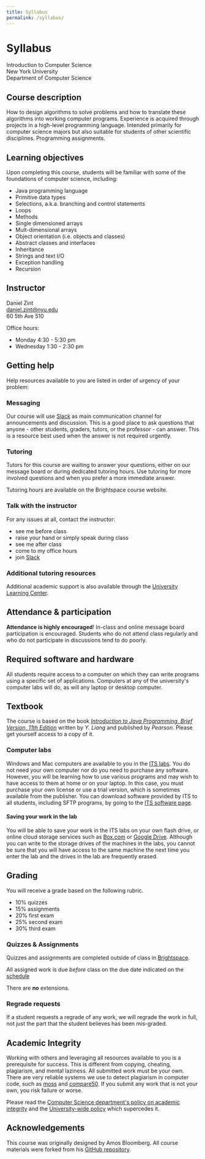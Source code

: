 ```yaml
---
title: Syllabus
permalink: /syllabus/
---
```


# Syllabus

Introduction to Computer Science  
New York University  
Department of Computer Science

## Course description

How to design algorithms to solve problems and how to translate these algorithms into working computer programs. Experience is acquired through projects in a high-level programming language. Intended primarily for computer science majors but also suitable for students of other scientific disciplines. Programming assignments.

## Learning objectives

Upon completing this course, students will be familiar with some of the foundations of computer science, including:

- Java programming language
- Primitive data types
- Selections, a.k.a. branching and control statements
- Loops
- Methods
- Single dimensioned arrays
- Mult-dimensional arrays
- Object orientation (i.e. objects and classes)
- Abstract classes and interfaces
- Inheritance
- Strings and text I/O
- Exception handling
- Recursion

## Instructor

Daniel Zint  
daniel.zint@nyu.edu  
60 5th Ave 510

Office hours:

- Monday 4:30 - 5:30 pm
- Wednesday 1:30 - 2:30 pm

## Getting help

Help resources available to you are listed in order of urgency of your problem:

### Messaging

Our course will use [Slack](https://join.slack.com/t/slack-kdo7419/shared_invite/zt-224l15503-ehLiu4Hxt2rd74RoskKh2A) as main communication channel for announcements and discussion. This is a good place to ask questions that anyone - other students, graders, tutors, or the professor - can answer. This is a resource best used when the answer is not required urgently.

### Tutoring

Tutors for this course are waiting to answer your questions, either on our message board or during dedicated tutoring hours. Use tutoring for more involved questions and when you prefer a more immediate answer.

Tutoring hours are available on the Brightspace course website.

### Talk with the instructor

For any issues at all, contact the instructor:

- see me before class
- raise your hand or simply speak during class
- see me after class
- come to my office hours
- join [Slack](https://join.slack.com/t/slack-kdo7419/shared_invite/zt-224l15503-ehLiu4Hxt2rd74RoskKh2A)

### Additional tutoring resources

Additional academic support is also available through the [University Learning Center](http://www.nyu.edu/ulc).

## Attendance & participation

**Attendance is highly encouraged**! In-class and online message board participation is encouraged. Students who do not attend class regularly and who do not participate in discussions tend to do poorly.

## Required software and hardware

All students require access to a computer on which they can write programs using a specific set of applications. Computers at any of the university's computer labs will do, as will any laptop or desktop computer.

## Textbook

The course is based on the book [_Introduction to Java Programming, Brief Version, 11th Edition_](https://www.pearson.com/en-us/subject-catalog/p/introduction-to-java-programming-brief-version/P200000003486/9780137504374) written by _Y. Liang_ and published by _Pearson_. Please get yourself access to a copy of it.

### Computer labs

Windows and Mac computers are available to you in the [ITS labs](http://www.nyu.edu/its/labs/). You do not need your own computer nor do you need to purchase any software. However, you will be learning how to use various programs and may wish to have access to them at home or on your laptop. In this case, you must purchase your own license or use a trial version, which is sometimes available from the publisher. You can download software provided by ITS to all students, including SFTP programs, by going to the [ITS software page](https://www.nyu.edu/its/software/).

#### Saving your work in the lab

You will be able to save your work in the ITS labs on your own flash drive, or online cloud storage services such as [Box.com](https://nyu.box.com) or [Google Drive](https://drive.google.com). Although you can write to the storage drives of the machines in the labs, you cannot be sure that you will have access to the same machine the next time you enter the lab and the drives in the lab are frequently erased.

## Grading

You will receive a grade based on the following rubric.

- 10% quizzes
- 15% assignments
- 20% first exam
- 25% second exam
- 30% third exam

### Quizzes & Assignments

Quizzes and assignments are completed outside of class in [Brightspace](https://brightspace.nyu.edu).

All assigned work is due _before_ class on the due date indicated on the [schedule](/)

There are **no** extensions.

### Regrade requests

If a student requests a regrade of any work, we will regrade the work in full, not just the part that the student believes has been mis-graded.

## Academic Integrity

Working with others and leveraging all resources available to you is a prerequisite for success. This is different from copying, cheating, plagiarism, and mental laziness. All submitted work must be your own. There are very reliable systems we use to detect plagiarism in computer code, such as [moss](http://theory.stanford.edu/~aiken/moss/) and [compare50](https://github.com/cs50/compare50). If you submit any work that is not your own, you risk failure or worse.

Please read the [Computer Science department's policy on academic integrity](http://cs.nyu.edu/home/undergrad/policy.html) and the [University-wide policy](https://www.nyu.edu/about/policies-guidelines-compliance/policies-and-guidelines/academic-integrity-for-students-at-nyu.html) which supercedes it.

## Acknowledgements

This course was originally designed by Amos Bloomberg. All course materials were forked from his [GitHub repository](https://github.com/nyu-java-programming).
